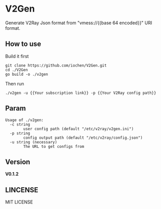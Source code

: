 # V2Gen
Generate V2Ray Json format from "vmess://{{base 64 encoded}}" URI format.

## How to use
Build it first
```
git clone https://github.com/iochen/V2Gen.git
cd ./V2Gen
go build -o ./v2gen
``` 
Then run 
```
./v2gen -u {{Your subscription link}} -p {{Your V2Ray config path}}
```

## Param
```
Usage of ./v2gen:
  -c string
        user config path (default "/etc/v2ray/v2gen.ini")
  -p string
        config output path (default "/etc/v2ray/config.json")
  -u string (necessary)
        The URL to get configs from
```

## Version
**V0.1.2**

## LINCENSE
MIT LICENSE
